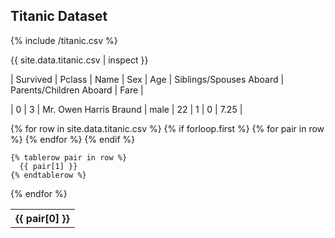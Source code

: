 ## Titanic Dataset

{% include /titanic.csv %}

{{ site.data.titanic.csv | inspect }}

| Survived | Pclass | Name | Sex | Age | Siblings/Spouses Aboard | Parents/Children Aboard | Fare |

| 0 |	3 |	Mr. Owen Harris Braund |	male	| 22 | 1	| 0	| 7.25 | 



<table>
  {% for row in site.data.titanic.csv %}
    {% if forloop.first %}
    <tr>
      {% for pair in row %}
        <th>{{ pair[0] }}</th>
      {% endfor %}
    </tr>
    {% endif %}

    {% tablerow pair in row %}
      {{ pair[1] }}
    {% endtablerow %}
  {% endfor %}
</table>
